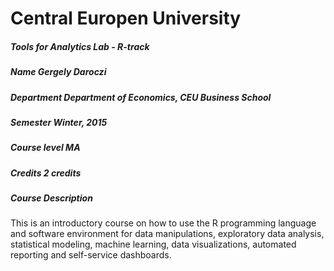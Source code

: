 # Central Europen University

##### Tools for Analytics Lab - R-track
##### Name Gergely Daroczi
##### Department Department of Economics, CEU Business School
##### Semester Winter, 2015
##### Course level MA
##### Credits 2 credits
##### Course Description
This is an introductory course on how to use the R programming language and software environment for data manipulations, exploratory data analysis, statistical modeling, machine learning, data visualizations, automated reporting and self-service dashboards.
